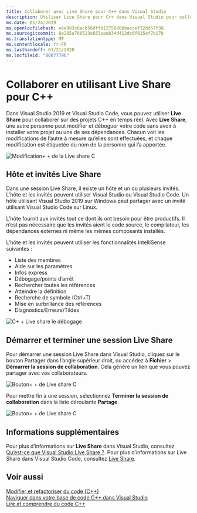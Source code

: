```yaml
---
title: Collaborer avec Live Share pour C++ dans Visual Studio
description: Utiliser Live Share pour C++ dans Visual Studio pour collaborer et partager du code en temps réel.
ms.date: 05/24/2019
ms.openlocfilehash: e6e983c6acb56dffd12756d8bbaccef32dd57f38
ms.sourcegitcommit: 8e285a766523e653aeeb34d412dc6f615ef7b17b
ms.translationtype: MT
ms.contentlocale: fr-FR
ms.lasthandoff: 03/21/2020
ms.locfileid: "80077796"
---
```

# <a name="collaborate-using-live-share-for-c"></a>Collaborer en utilisant Live Share pour C++

Dans Visual Studio 2019 et Visual Studio Code, vous pouvez utiliser **Live Share** pour collaborer sur des projets C++ en temps réel. Avec **Live Share**, une autre personne peut modifier et déboguer votre code sans avoir à installer votre projet ou une de ses dépendances. Chacun voit les modifications de l’autre à mesure qu’elles sont effectuées, et chaque modification est étiquetée du nom de la personne qui l’a apportée.

![Modification&#43; &#43; de la Live share C](../ide/media/live-share-edit-cpp.png "Live Share la modification dansC++")

## <a name="live-share-host-and-guests"></a>Hôte et invités Live Share

Dans une session Live Share, il existe un hôte et un ou plusieurs invités. L’hôte et les invités peuvent utiliser Visual Studio ou Visual Studio Code. Un hôte utilisant Visual Studio 2019 sur Windows peut partager avec un invité utilisant Visual Studio Code sur Linux.

L’hôte fournit aux invités tout ce dont ils ont besoin pour être productifs. Il n’est pas nécessaire que les invités aient le code source, le compilateur, les dépendances externes ni même les mêmes composants installés.

L’hôte et les invités peuvent utiliser les fonctionnalités IntelliSense suivantes :

- Liste des membres
- Aide sur les paramètres
- Infos express
- Débogage/points d’arrêt
- Rechercher toutes les références
- Atteindre la définition
- Recherche de symbole (Ctrl+T)
- Mise en surbrillance des références
- Diagnostics/Erreurs/Tildes

![C&#43; &#43; Live share le débogage](../ide/media/live-share-debug-cpp.png "Live Share le débogage dansC++")

## <a name="start-and-end-a-live-share-session"></a>Démarrer et terminer une session Live Share

Pour démarrer une session Live Share dans Visual Studio, cliquez sur le bouton Partager dans l’angle supérieur droit, ou accédez à **Fichier** > **Démarrer la session de collaboration**. Cela génère un lien que vous pouvez partager avec vos collaborateurs.

![Bouton&#43; &#43; de Live share C](../ide/media/live-share-button-cpp.png "Bouton Live Share")

Pour mettre fin à une session, sélectionnez **Terminer la session de collaboration** dans la liste déroulante **Partage**.

![Bouton&#43; &#43; de Live share C](../ide/media/live-share-end-session-cpp.png "Bouton Live Share")

## <a name="for-more-information"></a>Informations supplémentaires

Pour plus d’informations sur **Live Share** dans Visual Studio, consultez [Qu’est-ce que Visual Studio Live Share ?](/visualstudio/liveshare/). Pour plus d’informations sur Live Share dans Visual Studio Code, consultez [Live Share](https://marketplace.visualstudio.com/items?itemName=ms-vsliveshare.vsliveshare).

## <a name="see-also"></a>Voir aussi

[Modifier et refactoriser du code (C++)](writing-and-refactoring-code-cpp.md)</br>
[Naviguer dans votre base de code C++ dans Visual Studio](navigate-code-cpp.md)</br>
[Lire et comprendre du code C++](read-and-understand-code-cpp.md)</br>